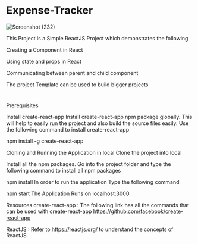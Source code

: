 # Expense-Tracker
![Screenshot (232)](https://user-images.githubusercontent.com/74832066/211149796-d7942d71-3ee5-4347-8967-d5541f34d65e.png)

This Project is a Simple ReactJS Project which demonstrates the following

Creating a Component in React

Using state and props in React

Communicating between parent and child component

The project Template can be used to build bigger projects

<!-- Live Application URL -->
#
<!-- This URL has the application deployed in -->

Prerequisites

Install create-react-app
Install create-react-app npm package globally. This will help to easily run the project and also build the source files easily. Use the following command to install create-react-app

npm install -g create-react-app
<!-- Live Application URL -->
<!-- The Application is deployed in https://aquamarine-kelpie-97e9d7.netlify.app/ -->

<!-- Click on the link to see the application -->

Cloning and Running the Application in local
Clone the project into local

Install all the npm packages. Go into the project folder and type the following command to install all npm packages

npm install
In order to run the application Type the following command

npm start
The Application Runs on localhost:3000


Resources
create-react-app : The following link has all the commands that can be used with create-react-app https://github.com/facebook/create-react-app

ReactJS : Refer to https://reactjs.org/ to understand the concepts of ReactJS
